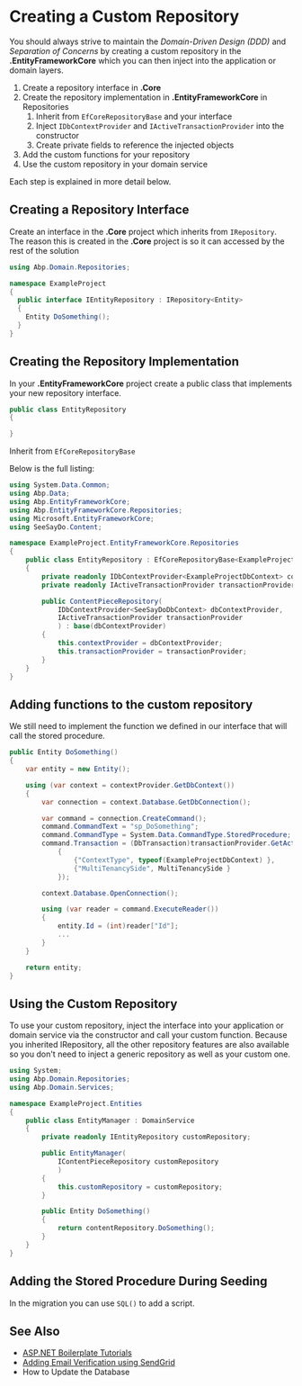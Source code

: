 # Creating a Custom Repository

You should always strive to maintain the _Domain-Driven Design (DDD)_ and _Separation of Concerns_ by creating a custom repository in the **.EntityFrameworkCore** which you can then inject into the application or domain layers.

1. Create a repository interface in **.Core**
2. Create the repository implementation in **.EntityFrameworkCore** in Repositories
    1. Inherit from ```EfCoreRepositoryBase``` and your interface
    2. Inject ```IDbContextProvider``` and ```IActiveTransactionProvider``` into the constructor
    3. Create private fields to reference the injected objects
3. Add the custom functions for your repository
4. Use the custom repository in your domain service

Each step is explained in more detail below.

## Creating a Repository Interface

Create an interface in the **.Core** project which inherits from `IRepository`. The reason this is created in the **.Core** project is so it can accessed by the rest of the solution
```csharp
using Abp.Domain.Repositories;

namespace ExampleProject
{
  public interface IEntityRepository : IRepository<Entity>
  {
    Entity DoSomething();
  }
}
```

## Creating the Repository Implementation
In your **.EntityFrameworkCore** project create a public class that implements your new repository interface.

```csharp
public class EntityRepository
{

}
```

Inherit from `EfCoreRepositoryBase`

Below is the full listing:

```csharp
using System.Data.Common;
using Abp.Data;
using Abp.EntityFrameworkCore;
using Abp.EntityFrameworkCore.Repositories;
using Microsoft.EntityFrameworkCore;
using SeeSayDo.Content;

namespace ExampleProject.EntityFrameworkCore.Repositories
{
    public class EntityRepository : EfCoreRepositoryBase<ExampleProjectDbContext, Entity>, IEntityRepository
    {
        private readonly IDbContextProvider<ExampleProjectDbContext> contextProvider;
        private readonly IActiveTransactionProvider transactionProvider;

        public ContentPieceRepository(
            IDbContextProvider<SeeSayDoDbContext> dbContextProvider,
            IActiveTransactionProvider transactionProvider
            ) : base(dbContextProvider)
        {
            this.contextProvider = dbContextProvider;
            this.transactionProvider = transactionProvider;
        }
    }
}
```

## Adding functions to the custom repository

We still need to implement the function we defined in our interface that will call the stored procedure.

```csharp
public Entity DoSomething()
{
    var entity = new Entity();

    using (var context = contextProvider.GetDbContext())
    {
        var connection = context.Database.GetDbConnection();

        var command = connection.CreateCommand();
        command.CommandText = "sp_DoSomething";
        command.CommandType = System.Data.CommandType.StoredProcedure;
        command.Transaction = (DbTransaction)transactionProvider.GetActiveTransaction(new ActiveTransactionProviderArgs
            {
                {"ContextType", typeof(ExampleProjectDbContext) },
                {"MultiTenancySide", MultiTenancySide }
            });

        context.Database.OpenConnection();

        using (var reader = command.ExecuteReader())
        {
            entity.Id = (int)reader["Id"];
            ...
        }
    }

    return entity;
}
```

## Using the Custom Repository

To use your custom repository, inject the interface into your application or domain service via the constructor and call your custom function. Because you inherited IRepository, all the other repository features are also available so you don't need to inject a generic repository as well as your custom one.

```csharp
using System;
using Abp.Domain.Repositories;
using Abp.Domain.Services;

namespace ExampleProject.Entities
{
    public class EntityManager : DomainService
    {
        private readonly IEntityRepository customRepository;

        public EntityManager(
            IContentPieceRepository customRepository
            )
        {
            this.customRepository = customRepository;
        }

        public Entity DoSomething()
        {
            return contentRepository.DoSomething();
        }
    }
}
```

## Adding the Stored Procedure During Seeding
In the migration you can use `SQL()` to add a script.

## See Also
* [ASP\.NET Boilerplate Tutorials](README.md)
* [Adding Email Verification using SendGrid](emailverification.md)
* How to Update the Database